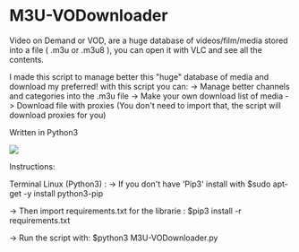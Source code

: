 # M3U-VODownloader
Video on Demand or VOD, are a huge database of videos/film/media stored into a file ( .m3u or .m3u8 ), you can open it with VLC and see all the contents.

I made this script to manage better this "huge" database of media and download my preferred!
with this script you can:
  -> Manage better channels and categories into the .m3u file
  -> Make your own download list of media
  -> Download file with proxies (You don't need to import that, the script will download proxies for you)

Written in Python3

<img src="https://s5.gifyu.com/images/VodDownloaderm3u.gif">

Instructions:

Terminal Linux (Python3) : 
-> If you don't have 'Pip3' install with 
    $sudo apt-get -y install python3-pip
  
-> Then import requirements.txt for the librarie :
    $pip3 install -r requirements.txt 
    
-> Run the script with:
    $python3 M3U-VODownloader.py
